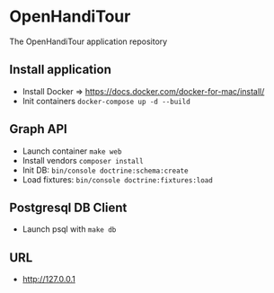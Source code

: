 # OpenHandiTour
The OpenHandiTour application repository

## Install application
* Install Docker => https://docs.docker.com/docker-for-mac/install/
* Init containers `docker-compose up -d --build`

## Graph API
* Launch container `make web`
* Install vendors `composer install`
* Init DB: `bin/console doctrine:schema:create`
* Load fixtures: `bin/console doctrine:fixtures:load`

## Postgresql DB Client
* Launch psql with `make db`

## URL
* http://127.0.0.1

